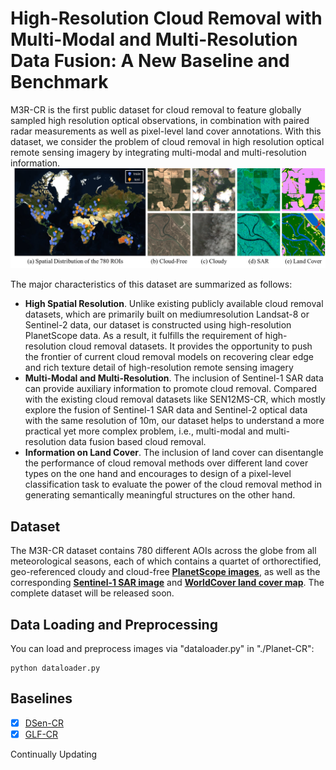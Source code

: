 # High-Resolution Cloud Removal with Multi-Modal and Multi-Resolution Data Fusion: A New Baseline and Benchmark

M3R-CR is the first public dataset for cloud removal to feature globally sampled high resolution optical observations, in combination with paired radar measurements as well as pixel-level land cover annotations. With this dataset, we consider the problem of cloud removal in high resolution optical remote sensing imagery by integrating multi-modal and multi-resolution information. 
![dataset](./figs/dataset.png)



The major characteristics of this dataset are summarized as follows:

- **High Spatial Resolution**. Unlike existing publicly available cloud removal datasets, which are primarily built on mediumresolution Landsat-8 or Sentinel-2 data, our dataset is constructed using high-resolution PlanetScope data. As a result, it fulfills the requirement of high-resolution cloud removal datasets. It provides the opportunity to push the frontier of current cloud removal models on recovering clear edge and rich texture detail of high-resolution remote sensing imagery
- **Multi-Modal and Multi-Resolution**. The inclusion of Sentinel-1 SAR data can provide auxiliary information to promote cloud removal. Compared with the existing cloud removal datasets like SEN12MS-CR, which mostly explore the fusion of Sentinel-1 SAR data and Sentinel-2 optical data with the same resolution of 10m, our dataset helps to understand a more practical yet more complex problem, i.e., multi-modal and multi-resolution data fusion based cloud removal.  
- **Information on Land Cover**. The inclusion of land cover can disentangle the performance of cloud removal methods over
different land cover types on the one hand and encourages to design of a pixel-level classification task to evaluate the power of the cloud removal method in generating semantically meaningful structures on the other hand.



## Dataset

The M3R-CR dataset contains 780 different AOIs across the globe from all meteorological seasons, each of which contains a quartet of orthorectified, geo-referenced cloudy and cloud-free  [**PlanetScope images**](https://developers.planet.com/docs/apis/data/), as well as the corresponding  [**Sentinel-1 SAR image**](https://sentinels.copernicus.eu/web/sentinel/missions/sentinel-1) and  [**WorldCover land cover map**](https://worldcover2020.esa.int/). The complete dataset will be released soon.

## Data Loading and Preprocessing

You can load and preprocess images via "dataloader.py" in "./Planet-CR":

```
python dataloader.py
```

## Baselines

- [x] [DSen-CR](https://www.sciencedirect.com/science/article/pii/S0924271620301398)
- [x] [GLF-CR](https://www.sciencedirect.com/science/article/pii/S0924271622002064)

Continually Updating

